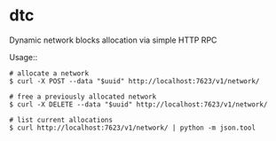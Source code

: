 dtc
===

Dynamic network blocks allocation via simple HTTP RPC

Usage::

    # allocate a network
    $ curl -X POST --data "$uuid" http://localhost:7623/v1/network/

    # free a previously allocated network
    $ curl -X DELETE --data "$uuid" http://localhost:7623/v1/network/

    # list current allocations
    $ curl http://localhost:7623/v1/network/ | python -m json.tool
